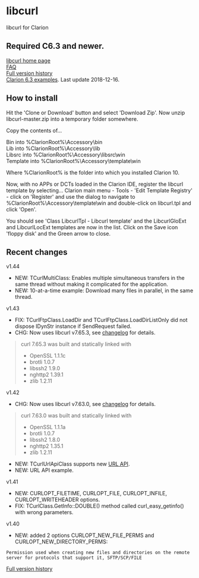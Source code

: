 # libcurl
libcurl for Clarion

## Required C6.3 and newer.

[libcurl home page](https://curl.haxx.se/libcurl/)  
[FAQ](https://clarionhub.com/t/libcurl-faq-https-github-com-mikeduglas-libcurl/1965)  
[Full version history](https://github.com/mikeduglas/libcurl/blob/master/history/changes.md)  
[Clarion 6.3 examples](https://github.com/mikeduglas/libcurl/tree/master/examples/C6.3%20apps). Last update 2018-12-16.  


## How to install
Hit the 'Clone or Download' button and select 'Download Zip'.
Now unzip libcurl-master.zip into a temporary folder somewhere.

Copy the contents of...

Bin into %ClarionRoot%\Accessory\bin  
Lib into %ClarionRoot%\Accessory\lib  
Libsrc into %ClarionRoot%\Accessory\libsrc\win  
Template into %ClarionRoot%\Accessory\template\win  

Where %ClarionRoot% is the folder into which you installed Clarion 10.

Now, with no APPs or DCTs loaded in the Clarion IDE, register the libcurl template by selecting...
Clarion main menu - Tools - 'Edit Template Registry' - click on 'Register' and use the dialog to navigate to %ClarionRoot%\Accessory\template\win and double-click on libcurl.tpl and click 'Open'.

You should see 'Class LibcurlTpl - Libcurl template' and the LibcurlGloExt and LibcurlLocExt templates are now in the list.
Click on the Save icon 'floppy disk' and the Green arrow to close.


## Recent changes
v1.44
- NEW: TCurlMultiClass: Enables multiple simultaneous transfers in the same thread without making it complicated for the application.
- NEW: 10-at-a-time example: Download many files in parallel, in the same thread. 
  
v1.43
- FIX: TCurlFtpClass.LoadDir and TCurlFtpClass.LoadDirListOnly did not dispose IDynStr instance if SendRequest failed.
- CHG: Now uses libcurl v7.65.3, see [changelog](https://curl.haxx.se/changes.html) for details.
> curl 7.65.3 was built and statically linked with
> 
> * OpenSSL 1.1.1c
> * brotli 1.0.7
> * libssh2 1.9.0
> * nghttp2 1.39.1
> * zlib 1.2.11
  
v1.42
- CHG: Now uses libcurl v7.63.0, see [changelog](https://curl.haxx.se/changes.html) for details.
> curl 7.63.0 was built and statically linked with
> 
> * OpenSSL 1.1.1a
> * brotli 1.0.7
> * libssh2 1.8.0
> * nghttp2 1.35.1
> * zlib 1.2.11
- NEW: TCurlUrlApiClass supports new [URL API](https://github.com/curl/curl/wiki/URL-API).
- NEW: URL API example.
  
v1.41
- NEW: CURLOPT_FILETIME, CURLOPT_FILE, CURLOPT_INFILE, CURLOPT_WRITEHEADER options.
- FIX: TCurlClass.GetInfo::DOUBLE() method called curl_easy_getinfo() with wrong parameters. 
  
v1.40
- NEW: added 2 options CURLOPT_NEW_FILE_PERMS and CURLOPT_NEW_DIRECTORY_PERMS:
```
Permission used when creating new files and directories on the remote server for protocols that support it, SFTP/SCP/FILE
```


[Full version history](https://github.com/mikeduglas/libcurl/blob/master/history/changes.md)
